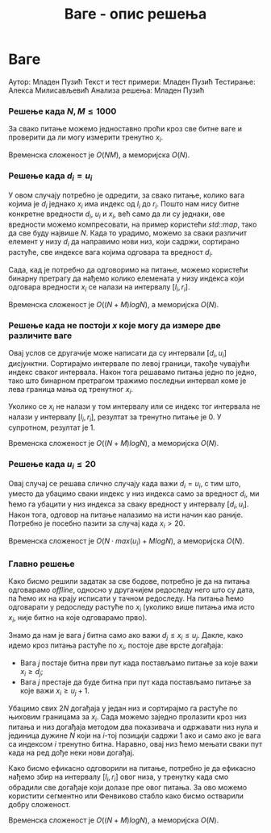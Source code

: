 ﻿---
title: Ваге - опис решења
---

# Ваге

Аутор: Младен Пузић
Текст и тест примери: Младен Пузић
Тестирање: Алекса Милисављевић
Анализа решења: Младен Пузић

### Решење када $N, M \leq 1000$
За свако питање можемо једноставно проћи кроз све битне ваге и проверити да ли могу измерити тренутно $x_i$. 

Временска сложеност је $O(NM)$, а меморијска $O(N)$.

### Решење када $d_i=u_i$
У овом случају потребно је одредити, за свако питање, колико вага којима је $d_i$ једнако $x_i$ има индекс од $l_i$ до $r_i$. Пошто нам нису битне конкретне вредности $d_i$, $u_i$ и $x_i$, већ само да ли су једнаки, ове вредности можемо компресовати, на пример користећи *std::map*, тако да све буду највише $N$. Када то урадимо, можемо за сваки различит елемент у низу $d_i$ да направимо нови низ, који садржи, сортирано растуће, све индексе вага којима одговара та вредност $d_i$. 

Сада, кад је потребно да одговоримо на питање, можемо користећи бинарну претрагу да нађемо колико елемената у низу индекса који одговара вредности $x_i$ се налази на интервалу $[l_i, r_i]$.

Временска сложеност је $O((N+M)logN)$, а меморијска $O(N)$.

### Решење када не постоји $x$ које могу да измере две различите ваге

Овај услов се другачије може написати да су интервали $[d_i, u_i]$ дисјунктни. Сортирајмо интервале по левој граници, такође чувајући индекс сваког интервала. Након тога решавамо питања једно по једно, тако што бинарном претрагом тражимо последњи интервал коме је лева граница мања од тренутног $x_i$.  

Уколико се $x_i$ не налази у том интервалу или се индекс тог интервала не налази у интервалу $[l_i, r_i]$, резултат за тренутно питање је $0$. У супротном, резултат је $1$.

Временска сложеност је $O((N+M)logN)$, а меморијска $O(N)$.

### Решење када $u_i \leq 20$
Овај случај се решава слично случају када важи $d_i = u_i$, с тим што, уместо да убацимо сваки индекс у низ индекса само за вредност $d_i$, ми ћемо га убацити у низ индекса за сваку вредност у интервалу $[d_i, u_i]$. Након тога, одговор на питање налазимо на исти начин као раније. Потребно је посебно пазити за случај када $x_i > 20$. 

Временска сложеност је $O(N\cdot max(u_i) + MlogN)$, а меморијска $O(N)$.

### Главно решење
Како бисмо решили задатак за све бодове, потребно је да на питања одговарамо *offline*, односно у другачијем редоследу него што су дата, па ћемо их на крају исписати у тачном редоследу. На питања ћемо одговарати у редоследу растуће по $x_i$ (уколико више питања има исто $x_i$, није битно на које одговарамо прво). 

Знамо да нам је вага $j$ битна само ако важи $d_j \leq x_i \leq u_j$. Дакле, како идемо кроз питања растуће по $x_i$, постоје две врсте догађаја: 

- Вага $j$ постаје битна први пут када постављамо питање за које важи $x_i \geq d_j$;
- Вага $j$ престаје да буде битна при пут када постављамо питање за које важи $x_i \geq u_j+1$.

Убацимо свих $2N$ догађаја у један низ и сортирајмо га растуће по њиховим границама за $x_i$. Сада можемо заједно пролазити кроз низ питања и низ догађаја методом два показивача и одржавати низ нула и јединица дужине $N$ који на $i$-тој позицији садржи $1$ ако и само ако је вага са индексом $i$ тренутно битна. Наравно, овај низ ћемо мењати сваки пут када на ред дође неки нови догађај.

Како бисмо ефикасно одговорили на питање, потребно је да ефикасно нађемо збир на интервалу $[l_i, r_i]$ овог низа, у тренутку када смо обрадили све догађаје који долазе пре овог питања. За ово можемо користити сегментно или Фенвиково стабло како бисмо остварили добру сложеност.

Временска сложеност је $O((N+M)logN)$, а меморијска $O(N)$.
